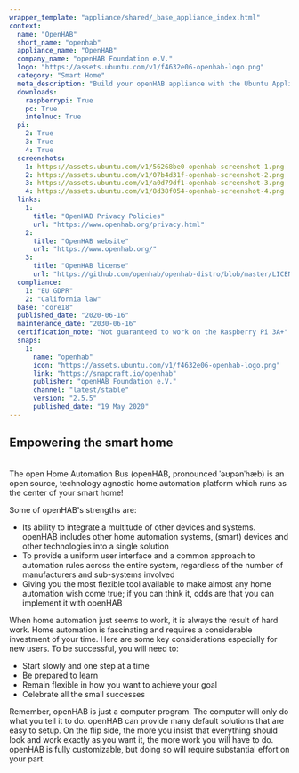 ```yaml
---
wrapper_template: "appliance/shared/_base_appliance_index.html"
context:
  name: "OpenHAB"
  short_name: "openhab"
  appliance_name: "OpenHAB"
  company_name: "openHAB Foundation e.V."
  logo: "https://assets.ubuntu.com/v1/f4632e06-openhab-logo.png"
  category: "Smart Home"
  meta_description: "Build your openHAB appliance with the Ubuntu Appliance image's preinstalled snaps. openHAB puts the control of your data and your home at your finger tips. openHAB is the most flexible tool available to make almost any home automation wish come true."
  downloads:
    raspberrypi: True
    pc: True
    intelnuc: True
  pi:
    2: True
    3: True
    4: True
  screenshots:
    1: https://assets.ubuntu.com/v1/56268be0-openhab-screenshot-1.png
    2: https://assets.ubuntu.com/v1/07b4d31f-openhab-screenshot-2.png
    3: https://assets.ubuntu.com/v1/a0d79df1-openhab-screenshot-3.png
    4: https://assets.ubuntu.com/v1/8d38f054-openhab-screenshot-4.png
  links:
    1:
      title: "OpenHAB Privacy Policies"
      url: "https://www.openhab.org/privacy.html"
    2:
      title: "OpenHAB website"
      url: "https://www.openhab.org/"
    3:
      title: "OpenHAB license"
      url: "https://github.com/openhab/openhab-distro/blob/master/LICENSE"
  compliance:
    1: "EU GDPR"
    2: "California law"
  base: "core18"
  published_date: "2020-06-16"
  maintenance_date: "2030-06-16"
  certification_note: "Not guaranteed to work on the Raspberry Pi 3A+"
  snaps:
    1:
      name: "openhab"
      icon: "https://assets.ubuntu.com/v1/f4632e06-openhab-logo.png"
      link: "https://snapcraft.io/openhab"
      publisher: "openHAB Foundation e.V."
      channel: "latest/stable"
      version: "2.5.5"
      published_date: "19 May 2020"
---
```


<h2>Empowering the smart home</h2>

<br />
The open Home Automation Bus (openHAB, pronounced ˈəʊpənˈhæb) is an open source, technology agnostic home automation platform which runs as the center of your smart home!

Some of openHAB's strengths are:

- Its ability to integrate a multitude of other devices and systems. openHAB includes other home automation systems, (smart) devices and other technologies into a single solution
- To provide a uniform user interface and a common approach to automation rules across the entire system, regardless of the number of manufacturers and sub-systems involved
- Giving you the most flexible tool available to make almost any home automation wish come true; if you can think it, odds are that you can implement it with openHAB

When home automation just seems to work, it is always the result of hard work. Home automation is fascinating and requires a considerable investment of your time. Here are some key considerations especially for new users. To be successful, you will need to:

- Start slowly and one step at a time
- Be prepared to learn
- Remain flexible in how you want to achieve your goal
- Celebrate all the small successes

Remember, openHAB is just a computer program. The computer will only do what you tell it to do. openHAB can provide many default solutions that are easy to setup. On the flip side, the more you insist that everything should look and work exactly as you want it, the more work you will have to do. openHAB is fully customizable, but doing so will require substantial effort on your part.
